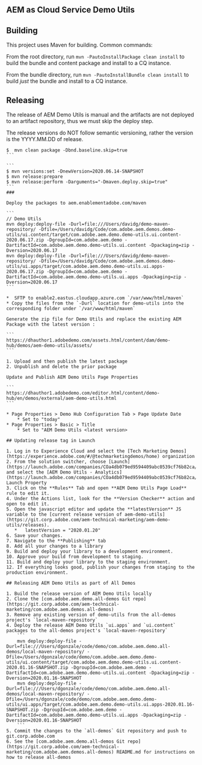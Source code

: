 ## AEM as Cloud Service Demo Utils

## Building

This project uses Maven for building. Common commands:

From the root directory, run ``mvn -PautoInstallPackage clean install`` to build the bundle and content package and install to a CQ instance.

From the bundle directory, run ``mvn -PautoInstallBundle clean install`` to build *just* the bundle and install to a CQ instance.

## Releasing

The release of AEM Demo Utils is manual and the artifacts are not deployed to an artifact repository, thus we must skip the deploy step.

The release versions do NOT follow semantic versioning, rather the version is the YYYY.MM.DD of release.


````
$  mvn clean package -Dbnd.baseline.skip=true
```

```
$ mvn versions:set -DnewVersion=2020.06.14-SNAPSHOT
$ mvn release:prepare
$ mvn release:perform -Darguments="-Dmaven.deploy.skip=true"
```
###

Deploy the packages to aem.enablementadobe.com/maven

```
// Demo Utils
mvn deploy:deploy-file -Durl=file:///Users/davidg/demo-maven-repository/ -Dfile=/Users/davidg/Code/com.adobe.aem.demos.demo-utils/ui.content/target/com.adobe.aem.demo.demo-utils.ui.content-2020.06.17.zip -DgroupId=com.adobe.aem.demo -DartifactId=com.adobe.aem.demo.demo-utils.ui.content -Dpackaging=zip -Dversion=2020.06.17
mvn deploy:deploy-file -Durl=file:///Users/davidg/demo-maven-repository/ -Dfile=/Users/davidg/Code/com.adobe.aem.demos.demo-utils/ui.apps/target/com.adobe.aem.demo.demo-utils.ui.apps-2020.06.17.zip -DgroupId=com.adobe.aem.demo -DartifactId=com.adobe.aem.demo.demo-utils.ui.apps -Dpackaging=zip -Dversion=2020.06.17
```

*  SFTP to enable2.eastus.cloudapp.azure.com `/var/www/html/maven`
* Copy the files from the `-Durl` location for demo-utils into the corresponding folder under `/var/www/html/maven`

Generate the zip file for Demo Utils and replace the existing AEM Package with the latest version :

```
https://dhauthor1.adobedemo.com/assets.html/content/dam/demo-hub/demos/aem-demo-utils/assets/
```

1. Upload and then publish the latest package
2. Unpublish and delete the prior package

Update and Publish AEM Demo Utils Page Properties

```
https://dhauthor1.adobedemo.com/editor.html/content/demo-hub/en/demos/external/aem-demo-utils.html
```

* Page Properties > Demo Hub Configuration Tab > Page Update Date
    * Set to "today"
* Page Properties > Basic > Title
    * Set to "AEM Demo Utils <latest version>

## Updating release tag in Launch

1. Log in to Experience Cloud and select the [Tech Marketing Demos](https://experience.adobe.com/#/@techmarketingdemos/home) organization
2. From the solution switcher, choose [Launch](https://launch.adobe.com/companies/COa4db079ed9594409abc0539cf76b82ca/properties) and select the [AEM Demo Utils - Analytics](https://launch.adobe.com/companies/COa4db079ed9594409abc0539cf76b82ca/properties/PRdbdf6a6e9e824f2dae3e0861504d7bfc/overview) Launch Property
3. Click on the **Rules** Tab and open **AEM Demo Utils Page Load** rule to edit it.
4. Under the Actions list, look for the **Version Checker** action and open to edit it.
5. Open the javascript editor and update the **latestVersion** JS variable to the [current release version of aem-demo-utils](https://git.corp.adobe.com/aem-technical-marketing/aem-demo-utils/releases).
   *   latestVersion = "2020.01.20"
6. Save your changes.
7. Navigate to the **Publishing** tab
8. Add all your changes to a library
9. Build and deploy your library to a development environment.
10. Approve your build from development to staging.
11. Build and deploy your library to the staging environment.
12. If everything looks good, publish your changes from staging to the production environment.

## Releasing AEM Demo Utils as part of All Demos

1. Build the release version of AEM Demo Utils locally
2. Clone the [com.adobe.aem.demo.all-demos Git repo](https://git.corp.adobe.com/aem-technical-marketing/com.adobe.aem.demos.all-demos)
3. Remove any existing version of demo-utils from the all-demos project's `local-maven-repository`
4. Deploy the release AEM Demo Utils `ui.apps` and `ui.content` packages to the all-demos project's `local-maven-repository`
    ```
    mvn deploy:deploy-file -Durl=file:///Users/dgonzale/code/demo/com.adobe.aem.demo.all-demos/local-maven-repository/ -Dfile=/Users/dgonzale/code/demo/com.adobe.aem.demo.demo-utils/ui.content/target/com.adobe.aem.demo.demo-utils.ui.content-2020.01.16-SNAPSHOT.zip -DgroupId=com.adobe.aem.demo -DartifactId=com.adobe.aem.demo.demo-utils.ui.content -Dpackaging=zip -Dversion=2020.01.16-SNAPSHOT
    mvn deploy:deploy-file -Durl=file:///Users/dgonzale/code/demo/com.adobe.aem.demo.all-demos/local-maven-repository/ -Dfile=/Users/dgonzale/code/demo/com.adobe.aem.demo.demo-utils/ui.apps/target/com.adobe.aem.demo.demo-utils.ui.apps-2020.01.16-SNAPSHOT.zip -DgroupId=com.adobe.aem.demo -DartifactId=com.adobe.aem.demo.demo-utils.ui.apps -Dpackaging=zip -Dversion=2020.01.16-SNAPSHOT
    ```
5. Commit the changes to the `all-demos` Git repository and push to git.corp.adobe.com
6. See the [com.adobe.aem.demo.all-demos Git repo](https://git.corp.adobe.com/aem-technical-marketing/com.adobe.aem.demos.all-demos) README.md for instructions on how to release all-demos


